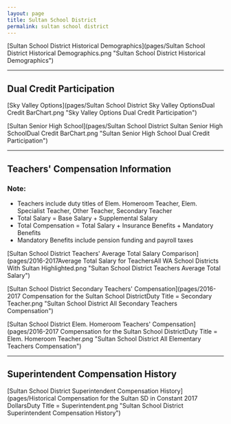 ```yaml
---
layout: page
title: Sultan School District
permalink: sultan school district
---
```



[Sultan School District Historical Demographics](pages/Sultan School District Historical Demographics.png "Sultan School District Historical Demographics")

___

## Dual Credit Participation

[Sky Valley Options](pages/Sultan School District Sky Valley OptionsDual Credit BarChart.png "Sky Valley Options Dual Credit Participation")

[Sultan Senior High School](pages/Sultan School District Sultan Senior High SchoolDual Credit BarChart.png "Sultan Senior High School Dual Credit Participation")


___

## Teachers' Compensation Information
### Note:
- Teachers include duty titles of Elem. Homeroom Teacher, Elem. Specialist Teacher, Other Teacher, Secondary Teacher
- Total Salary = Base Salary + Supplemental Salary
- Total Compensation = Total Salary + Insurance Benefits + Mandatory Benefits
- Mandatory Benefits include pension funding and payroll taxes

[Sultan School District Teachers' Average Total Salary Comparison](pages/2016-2017Average Total Salary for TeachersAll WA School Districts With Sultan Highlighted.png "Sultan School District Teachers Average Total Salary")

[Sultan School District Secondary Teachers' Compensation](pages/2016-2017 Compensation for the Sultan School DistrictDuty Title = Secondary Teacher.png "Sultan School District All Secondary Teachers Compensation")

[Sultan School District Elem. Homeroom Teachers' Compensation](pages/2016-2017 Compensation for the Sultan School DistrictDuty Title = Elem. Homeroom Teacher.png "Sultan School District All Elementary Teachers Compensation")


___

## Superintendent Compensation History

[Sultan School District Superintendent Compensation History](pages/Historical Compensation for the Sultan SD in Constant 2017 DollarsDuty Title = Superintendent.png "Sultan School District Superintendent Compensation History")


